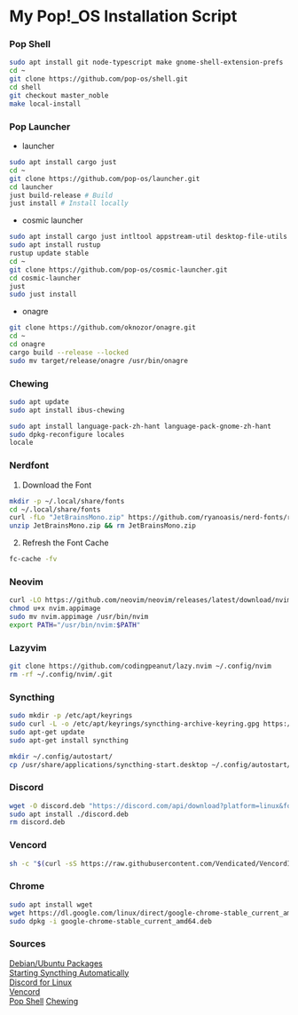 # My Pop!_OS Installation Script

### Pop Shell
```bash
sudo apt install git node-typescript make gnome-shell-extension-prefs
cd ~
git clone https://github.com/pop-os/shell.git
cd shell
git checkout master_noble
make local-install
```

### Pop Launcher
- launcher
```bash
sudo apt install cargo just
cd ~
git clone https://github.com/pop-os/launcher.git
cd launcher
just build-release # Build
just install # Install locally
```
- cosmic launcher
```bash
sudo apt install cargo just intltool appstream-util desktop-file-utils libxkbcommon-dev pkg-config desktop-file-utils
sudo apt install rustup
rustup update stable
cd ~
git clone https://github.com/pop-os/cosmic-launcher.git
cd cosmic-launcher
just
sudo just install
```
- onagre
```bash
git clone https://github.com/oknozor/onagre.git
cd ~
cd onagre
cargo build --release --locked
sudo mv target/release/onagre /usr/bin/onagre
```

<!--
### Gnome Shell Extensions
```bash
sudo apt update && sudo apt upgrade -y
sudo apt install gnome-shell-extensions gnome-tweaks -y
# Install Dash to Dock, User Themes and Sound Input & Output Device Chooser
gnome-extensions install https://extensions.gnome.org/extension/307/dash-to-dock/
gnome-extensions install https://extensions.gnome.org/extension/750/user-themes/
gnome-extensions install https://extensions.gnome.org/extension/906/sound-output-device-chooser/
# Enable Extensions
gnome-extensions enable dash-to-dock@micxgx.gmail.com
gnome-extensions enable user-themes@gnome-shell-extensions.gcampax.github.com
gnome-extensions enable sound-output-device-chooser@kgshank.net
```
-->

### Chewing
```bash
sudo apt update
sudo apt install ibus-chewing
```
```bash
sudo apt install language-pack-zh-hant language-pack-gnome-zh-hant
sudo dpkg-reconfigure locales
locale
```

### Nerdfont

1. Download the Font
```bash
mkdir -p ~/.local/share/fonts
cd ~/.local/share/fonts
curl -fLo "JetBrainsMono.zip" https://github.com/ryanoasis/nerd-fonts/releases/latest/download/JetBrainsMono.zip
unzip JetBrainsMono.zip && rm JetBrainsMono.zip
```

2. Refresh the Font Cache
```bash
fc-cache -fv
```

### Neovim
```bash
curl -LO https://github.com/neovim/neovim/releases/latest/download/nvim.appimage
chmod u+x nvim.appimage
sudo mv nvim.appimage /usr/bin/nvim
export PATH="/usr/bin/nvim:$PATH"
```

### Lazyvim
```bash
git clone https://github.com/codingpeanut/lazy.nvim ~/.config/nvim
rm -rf ~/.config/nvim/.git
```

### Syncthing
```bash
sudo mkdir -p /etc/apt/keyrings
sudo curl -L -o /etc/apt/keyrings/syncthing-archive-keyring.gpg https://syncthing.net/release-key.gpg
sudo apt-get update
sudo apt-get install syncthing
```
```bash
mkdir ~/.config/autostart/
cp /usr/share/applications/syncthing-start.desktop ~/.config/autostart/
```

### Discord
```bash
wget -O discord.deb "https://discord.com/api/download?platform=linux&format=deb"
sudo apt install ./discord.deb
rm discord.deb
```

### Vencord
```bash
sh -c "$(curl -sS https://raw.githubusercontent.com/Vendicated/VencordInstaller/main/install.sh)"
```

### Chrome
```bash
sudo apt install wget
wget https://dl.google.com/linux/direct/google-chrome-stable_current_amd64.deb
sudo dpkg -i google-chrome-stable_current_amd64.deb
```

### Sources
[Debian/Ubuntu Packages](https://apt.syncthing.net/)  
[Starting Syncthing Automatically](https://docs.syncthing.net/users/autostart.html#linux)  
[Discord for Linux](https://discord.com/api/download?platform=linux&format=deb)  
[Vencord](https://vencord.dev/download/)  
[Pop Shell](https://github.com/pop-os/shell)
[Chewing](https://medium.com/@scofield44165/ubuntu-20-04%E4%B8%AD%E6%96%B0%E5%A2%9E%E6%96%B0%E9%85%B7%E9%9F%B3%E8%BC%B8%E5%85%A5%E6%B3%95-add-chinese-chewing-in-ubuntu-20-04-5ce78563638b)

